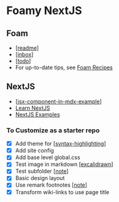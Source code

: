 # Foamy NextJS

## Foam 
- [[readme]]
- [[inbox]]
- [[todo]]
- For up-to-date tips, see [Foam Recipes](https://foambubble.github.io/foam/recipes)

## NextJS
- [[jsx-component-in-mdx-example]]
- [Learn NextJS](https://nextjs.org/learn/basics/create-nextjs-app)
- [NextJS Examples](https://github.com/vercel/next.js/tree/canary/examples)

### To Customize as a starter repo
- [x] Add theme for [[syntax-highlighting]]
- [x] Add site config
- [x] Add base level global.css
- [x] Test image in markdown [[excalidrawn]]
- [x] Test subfolder [[note]]
- [x] Basic design layout
- [x] Use remark footnotes [[note]]
- [x] Transform wiki-links to use page title

[//begin]: # "Autogenerated link references for markdown compatibility"
[readme]: readme "Foam"
[inbox]: inbox "Inbox"
[todo]: todo "Todo"
[jsx-component-in-mdx-example]: jsx-component-in-mdx-example "JSX Component in Mdx Example"
[syntax-highlighting]: notes/syntax-highlighting "Syntax Highlighting"
[excalidrawn]: excalidrawn "Excalidrawn"
[note]: notes/note "Note"
[//end]: # "Autogenerated link references"